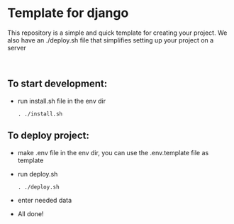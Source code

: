 # Template for django

This repository is a simple and quick template for creating your project. We also have an ./deploy.sh file that simplifies setting up your project on a server<br>

<br>
<h2>To start development:</h2>

- run install.sh file in the env dir

    ```shell
    . ./install.sh
    ```

<h2>To deploy project:</h2>

- make .env file in the env dir, you can use the .env.template file as template
- run deploy.sh

    ```shell
    . ./deploy.sh
    ```

- enter needed data
- All done!
